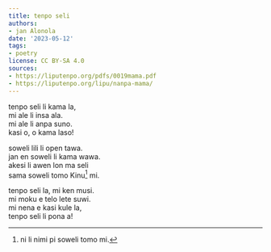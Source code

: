 ```yaml
---
title: tenpo seli
authors:
- jan Alonola
date: '2023-05-12'
tags:
- poetry
license: CC BY-SA 4.0
sources:
- https://liputenpo.org/pdfs/0019mama.pdf
- https://liputenpo.org/lipu/nanpa-mama/
---
```


tenpo seli li kama la,  
mi ale li insa ala.  
mi ale li anpa suno.  
kasi o, o kama laso!

soweli lili li open tawa.  
jan en soweli li kama wawa.  
akesi li awen lon ma seli  
sama soweli tomo Kinu[^1] mi.

tenpo seli la, mi ken musi.  
mi moku e telo lete suwi.  
mi nena e kasi kule la,  
tenpo seli li pona a!

[^1]: ni li nimi pi soweli tomo mi.